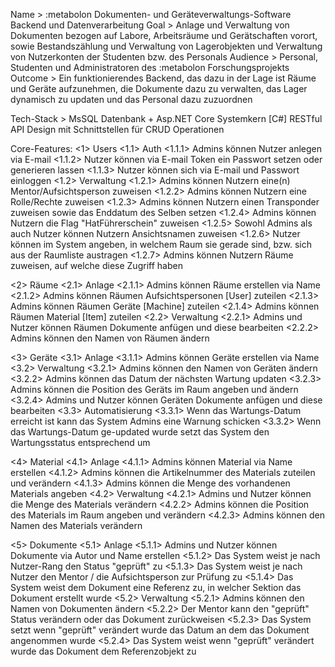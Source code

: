Name > :metabolon Dokumenten- und Geräteverwaltungs-Software Backend und Datenverarbeitung
Goal > Anlage und Verwaltung von Dokumenten bezogen auf Labore, Arbeitsräume und Gerätschaften vorort, sowie Bestandszählung und Verwaltung von Lagerobjekten und Verwaltung von Nutzerkonten der Studenten bzw. des Personals
Audience > Personal, Studenten und Administratoren des :metabolon Forschungsprojekts
Outcome > Ein funktionierendes Backend, das dazu in der Lage ist Räume und Geräte aufzunehmen, die Dokumente dazu zu verwalten, das Lager dynamisch zu updaten und das Personal dazu zuzuordnen

Tech-Stack > MsSQL Datenbank + Asp.NET Core Systemkern [C#]
RESTful API Design mit Schnittstellen für CRUD Operationen

Core-Features:
<1> Users
<1.1> Auth
<1.1.1> Admins können Nutzer anlegen via E-mail
<1.1.2> Nutzer können via E-mail Token ein Passwort setzen oder generieren lassen
<1.1.3> Nutzer können sich via E-mail und Passwort einloggen
<1.2> Verwaltung
<1.2.1> Admins können Nutzern eine(n) Mentor/Aufsichtsperson zuweisen
<1.2.2> Admins können Nutzern eine Rolle/Rechte zuweisen
<1.2.3> Admins können Nutzern einen Transponder zuweisen sowie das Enddatum des Selben setzen
<1.2.4> Admins können Nutzern die Flag "HatFührerschein" zuweisen
<1.2.5> Sowohl Admins als auch Nutzer können Nutzern Ansichtsnamen zuweisen
<1.2.6> Nutzer können im System angeben, in welchem Raum sie gerade sind, bzw. sich aus der Raumliste austragen
<1.2.7> Admins können Nutzern Räume zuweisen, auf welche diese Zugriff haben

<2> Räume
<2.1> Anlage
<2.1.1> Admins können Räume erstellen via Name
<2.1.2> Admins können Räumen Aufsichtspersonen [User] zuteilen
<2.1.3> Admins können Räumen Geräte [Machine] zuteilen
<2.1.4> Admins können Räumen Material [Item] zuteilen
<2.2> Verwaltung
<2.2.1> Admins und Nutzer können Räumen Dokumente anfügen und diese bearbeiten
<2.2.2> Admins können den Namen von Räumen ändern

<3> Geräte
<3.1> Anlage
<3.1.1> Admins können Geräte erstellen via Name
<3.2> Verwaltung
<3.2.1> Admins können den Namen von Geräten ändern
<3.2.2> Admins können das Datum der nächsten Wartung updaten
<3.2.3> Admins können die Position des Geräts im Raum angeben und ändern
<3.2.4> Admins und Nutzer können Geräten Dokumente anfügen und diese bearbeiten
<3.3> Automatisierung
<3.3.1> Wenn das Wartungs-Datum erreicht ist kann das System Admins eine Warnung schicken
<3.3.2> Wenn das Wartungs-Datum ge-updated wurde setzt das System den Wartungsstatus entsprechend um

<4> Material
<4.1> Anlage
<4.1.1> Admins können Material via Name erstellen
<4.1.2> Admins können die Artikelnummer des Materials zuteilen und verändern
<4.1.3> Admins können die Menge des vorhandenen Materials angeben
<4.2> Verwaltung
<4.2.1> Admins und Nutzer können die Menge des Materials verändern
<4.2.2> Admins können die Position des Materials im Raum angeben und verändern
<4.2.3> Admins können den Namen des Materials verändern

<5> Dokumente
<5.1> Anlage
<5.1.1> Admins und Nutzer können Dokumente via Autor und Name erstellen
<5.1.2> Das System weist je nach Nutzer-Rang den Status "geprüft" zu
<5.1.3> Das System weist je nach Nutzer den Mentor / die Aufsichtsperson zur Prüfung zu
<5.1.4> Das System weist dem Dokument eine Referenz zu, in welcher Sektion das Dokument erstellt wurde
<5.2> Verwaltung
<5.2.1> Admins können den Namen von Dokumenten ändern
<5.2.2> Der Mentor kann den "geprüft" Status verändern oder das Dokument zurückweisen
<5.2.3> Das System setzt wenn "geprüft" verändert wurde das Datum an dem das Dokument angenommen wurde
<5.2.4> Das System weist wenn "geprüft" verändert wurde das Dokument dem Referenzobjekt zu


